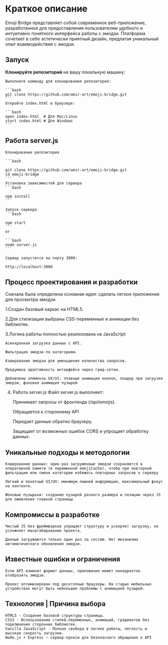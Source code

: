 # Краткое описание
Emoji Bridge представляет собой современное веб-приложение, разработанное для предоставления пользователям удобного и интуитивно понятного интерфейса работы с эмодзи. Платформа сочетает в себе эстетически приятный дизайн, предлагая уникальный опыт взаимодействия с эмодзи.

## Запуск 
**Клонируйте репозиторий** на вашу локальную машину:
    
    Выполните команду для клонирования репозитория:

    ```bash
    git clone https://github.com/amir-art/emoji-bridge.git
    ```
    Откройте index.html в браузере:

    ```bash
    open index.html  # Для Mac/Linux
    start index.html # Для Windows
    ```

## Работа server.js
    Клонирование репозитория

    ```bash

    git clone https://github.com/amir-art/emoji-bridge.git
    cd emoji-bridge 
    ```
    Установка зависимостей для сервера
    ```bash

    npm install
    ```

    Запуск сервера
    ```bash

    npm start
    ```
    or

    ```bash
    node server.js
    ```

    Сервер запустится на порту 3000:
    
    http://localhost:3000


## Процесс проектирования и разработки
Сначала была определена основная идея: сделать легкое приложение для просмотра эмодзи.

1.Создан базовый каркас на HTML5.

2.Для стилизации выбраны CSS-переменные и анимации без библиотек.

3.Логика работы полностью реализована на JavaScript:

    Асинхронная загрузка данных с API.
    
    Фильтрация эмодзи по категориям.
    
    Кэширование эмодзи для уменьшения количества запросов.
    
    Продумана адаптивность интерфейса через грид-сетки.
    
    Добавлены элементы UX/UI: плавные анимации кнопок, лоадер при загрузке эмодзи, фоновая анимация пузырей

4. Работа server.js
Файл server.js выполняет:

    Принимает запросы от фронтенда (/api/emojis).

    Обращается к стороннему API 

    Передает данные обратно браузеру.

    Защищает от возможных ошибок CORS и упрощает обработку данных.


## Уникальные подходы и методологии

    Кэширование данных: один раз загруженные эмодзи сохраняются в оперативной памяти (в переменной emojiCache), чтобы при повторной фильтрации или смене категории избежать повторных запросов к серверу

    Легкий и понятный UI/UX: минимум лишней информации, максимальный фокус на контенте.

    Фоновые пузырьки: создание пузырей разного размера и позиции через JS для оживления главной страницы 

## Компромиссы в разработке

    Чистый JS без фреймворков упрощает структуру и ускоряет загрузку, но усложняет масштабирование проекта.

    Данные загружаются только один раз за сессию. Нет механизма автоматического обновления эмодзи.

##  Известные ошибки и ограничения
    Если API изменит формат данных, приложение может некорректно отобразить эмодзи.

    Проект оптимизирован под десктопные браузеры. На старых мобильных устройствах могут быть небольшие проблемы с анимацией пузырей.


## Технология | Причина выбора
    HTML5 - Создание базовой структуры страницы.
    CSS3 - Использование стилей,переменных, анимаций, градиентов без подключения сторонних библиотек.
    Vanilla JavaScript - Полная свобода в логике работы, легкость и высокая скорость загрузки.
    Node.js + Express — сервер-прокси для безопасного обращения к API
